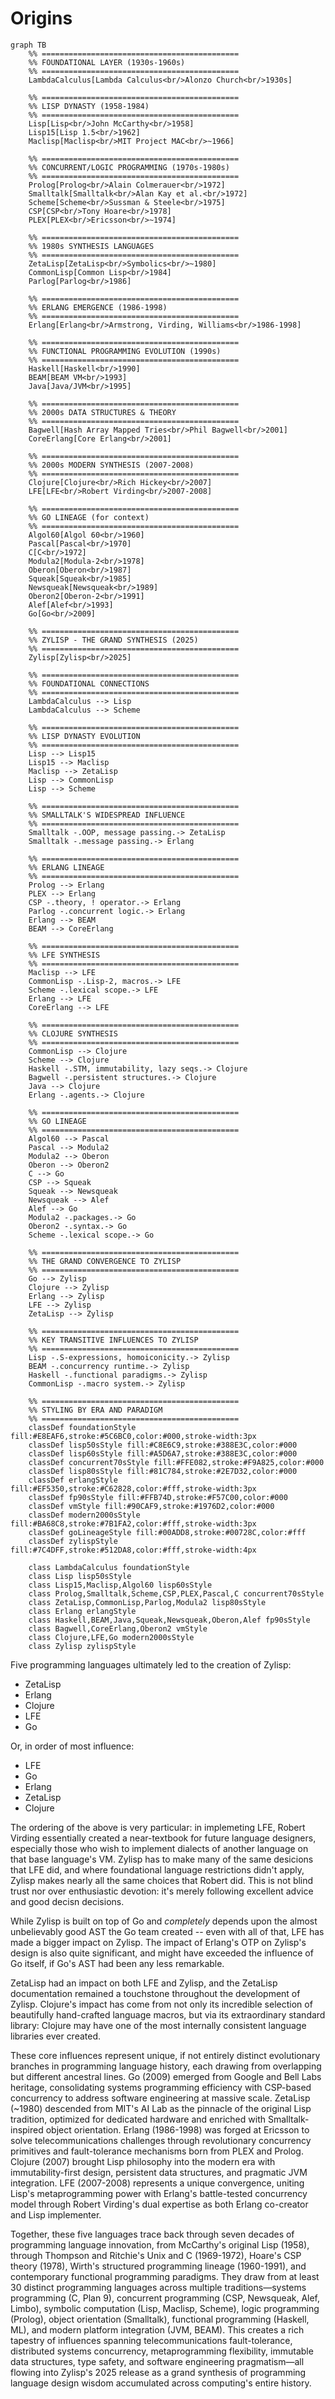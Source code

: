 # Origins

```mermaid
graph TB
    %% ============================================
    %% FOUNDATIONAL LAYER (1930s-1960s)
    %% ============================================
    LambdaCalculus[Lambda Calculus<br/>Alonzo Church<br/>1930s]

    %% ============================================
    %% LISP DYNASTY (1958-1984)
    %% ============================================
    Lisp[Lisp<br/>John McCarthy<br/>1958]
    Lisp15[Lisp 1.5<br/>1962]
    Maclisp[Maclisp<br/>MIT Project MAC<br/>~1966]

    %% ============================================
    %% CONCURRENT/LOGIC PROGRAMMING (1970s-1980s)
    %% ============================================
    Prolog[Prolog<br/>Alain Colmerauer<br/>1972]
    Smalltalk[Smalltalk<br/>Alan Kay et al.<br/>1972]
    Scheme[Scheme<br/>Sussman & Steele<br/>1975]
    CSP[CSP<br/>Tony Hoare<br/>1978]
    PLEX[PLEX<br/>Ericsson<br/>~1974]

    %% ============================================
    %% 1980s SYNTHESIS LANGUAGES
    %% ============================================
    ZetaLisp[ZetaLisp<br/>Symbolics<br/>~1980]
    CommonLisp[Common Lisp<br/>1984]
    Parlog[Parlog<br/>1986]

    %% ============================================
    %% ERLANG EMERGENCE (1986-1998)
    %% ============================================
    Erlang[Erlang<br/>Armstrong, Virding, Williams<br/>1986-1998]

    %% ============================================
    %% FUNCTIONAL PROGRAMMING EVOLUTION (1990s)
    %% ============================================
    Haskell[Haskell<br/>1990]
    BEAM[BEAM VM<br/>1993]
    Java[Java/JVM<br/>1995]

    %% ============================================
    %% 2000s DATA STRUCTURES & THEORY
    %% ============================================
    Bagwell[Hash Array Mapped Tries<br/>Phil Bagwell<br/>2001]
    CoreErlang[Core Erlang<br/>2001]

    %% ============================================
    %% 2000s MODERN SYNTHESIS (2007-2008)
    %% ============================================
    Clojure[Clojure<br/>Rich Hickey<br/>2007]
    LFE[LFE<br/>Robert Virding<br/>2007-2008]

    %% ============================================
    %% GO LINEAGE (for context)
    %% ============================================
    Algol60[Algol 60<br/>1960]
    Pascal[Pascal<br/>1970]
    C[C<br/>1972]
    Modula2[Modula-2<br/>1978]
    Oberon[Oberon<br/>1987]
    Squeak[Squeak<br/>1985]
    Newsqueak[Newsqueak<br/>1989]
    Oberon2[Oberon-2<br/>1991]
    Alef[Alef<br/>1993]
    Go[Go<br/>2009]

    %% ============================================
    %% ZYLISP - THE GRAND SYNTHESIS (2025)
    %% ============================================
    Zylisp[Zylisp<br/>2025]

    %% ============================================
    %% FOUNDATIONAL CONNECTIONS
    %% ============================================
    LambdaCalculus --> Lisp
    LambdaCalculus --> Scheme

    %% ============================================
    %% LISP DYNASTY EVOLUTION
    %% ============================================
    Lisp --> Lisp15
    Lisp15 --> Maclisp
    Maclisp --> ZetaLisp
    Lisp --> CommonLisp
    Lisp --> Scheme

    %% ============================================
    %% SMALLTALK'S WIDESPREAD INFLUENCE
    %% ============================================
    Smalltalk -.OOP, message passing.-> ZetaLisp
    Smalltalk -.message passing.-> Erlang

    %% ============================================
    %% ERLANG LINEAGE
    %% ============================================
    Prolog --> Erlang
    PLEX --> Erlang
    CSP -.theory, ! operator.-> Erlang
    Parlog -.concurrent logic.-> Erlang
    Erlang --> BEAM
    BEAM --> CoreErlang

    %% ============================================
    %% LFE SYNTHESIS
    %% ============================================
    Maclisp --> LFE
    CommonLisp -.Lisp-2, macros.-> LFE
    Scheme -.lexical scope.-> LFE
    Erlang --> LFE
    CoreErlang --> LFE

    %% ============================================
    %% CLOJURE SYNTHESIS
    %% ============================================
    CommonLisp --> Clojure
    Scheme --> Clojure
    Haskell -.STM, immutability, lazy seqs.-> Clojure
    Bagwell -.persistent structures.-> Clojure
    Java --> Clojure
    Erlang -.agents.-> Clojure

    %% ============================================
    %% GO LINEAGE
    %% ============================================
    Algol60 --> Pascal
    Pascal --> Modula2
    Modula2 --> Oberon
    Oberon --> Oberon2
    C --> Go
    CSP --> Squeak
    Squeak --> Newsqueak
    Newsqueak --> Alef
    Alef --> Go
    Modula2 -.packages.-> Go
    Oberon2 -.syntax.-> Go
    Scheme -.lexical scope.-> Go

    %% ============================================
    %% THE GRAND CONVERGENCE TO ZYLISP
    %% ============================================
    Go --> Zylisp
    Clojure --> Zylisp
    Erlang --> Zylisp
    LFE --> Zylisp
    ZetaLisp --> Zylisp

    %% ============================================
    %% KEY TRANSITIVE INFLUENCES TO ZYLISP
    %% ============================================
    Lisp -.S-expressions, homoiconicity.-> Zylisp
    BEAM -.concurrency runtime.-> Zylisp
    Haskell -.functional paradigms.-> Zylisp
    CommonLisp -.macro system.-> Zylisp

    %% ============================================
    %% STYLING BY ERA AND PARADIGM
    %% ============================================
    classDef foundationStyle fill:#E8EAF6,stroke:#5C6BC0,color:#000,stroke-width:3px
    classDef lisp50sStyle fill:#C8E6C9,stroke:#388E3C,color:#000
    classDef lisp60sStyle fill:#A5D6A7,stroke:#388E3C,color:#000
    classDef concurrent70sStyle fill:#FFE082,stroke:#F9A825,color:#000
    classDef lisp80sStyle fill:#81C784,stroke:#2E7D32,color:#000
    classDef erlangStyle fill:#EF5350,stroke:#C62828,color:#fff,stroke-width:3px
    classDef fp90sStyle fill:#FFB74D,stroke:#F57C00,color:#000
    classDef vmStyle fill:#90CAF9,stroke:#1976D2,color:#000
    classDef modern2000sStyle fill:#BA68C8,stroke:#7B1FA2,color:#fff,stroke-width:3px
    classDef goLineageStyle fill:#00ADD8,stroke:#00728C,color:#fff
    classDef zylispStyle fill:#7C4DFF,stroke:#512DA8,color:#fff,stroke-width:4px

    class LambdaCalculus foundationStyle
    class Lisp lisp50sStyle
    class Lisp15,Maclisp,Algol60 lisp60sStyle
    class Prolog,Smalltalk,Scheme,CSP,PLEX,Pascal,C concurrent70sStyle
    class ZetaLisp,CommonLisp,Parlog,Modula2 lisp80sStyle
    class Erlang erlangStyle
    class Haskell,BEAM,Java,Squeak,Newsqueak,Oberon,Alef fp90sStyle
    class Bagwell,CoreErlang,Oberon2 vmStyle
    class Clojure,LFE,Go modern2000sStyle
    class Zylisp zylispStyle
```

Five programming languages ultimately led to the creation of Zylisp:

* ZetaLisp
* Erlang
* Clojure
* LFE
* Go

Or, in order of most influence:

* LFE
* Go
* Erlang
* ZetaLisp
* Clojure

The ordering of the above is very particular: in implemeting LFE, Robert Virding essentially created a near-textbook for future language designers, especially those who wish to implement dialects of another language on that base language's VM. Zylisp has to make many of the same desicions that LFE did, and where foundational language restrictions didn't apply, Zylisp makes nearly all the same choices that Robert did. This is not blind trust nor over enthusiastic devotion: it's merely following excellent advice and good decisn decisions.

While Zylisp is built on top of Go and _completely_ depends upon the almost unbelievably good AST the Go team created -- even with all of that, LFE has made a bigger impact on Zylisp. The impact of Erlang's OTP on Zylisp's design is also quite significant, and might have exceeded the influence of Go itself, if Go's AST had been any less remarkable.

ZetaLisp had an impact on both LFE and Zylisp, and the ZetaLisp documentation remained a touchstone throughout the development of Zylisp. Clojure's impact has come from not only its incredible selection of beautifully hand-crafted language macros, but via its extraordinary standard library: Clojure may have one of the most internally consistent language libraries ever created.

These core influences represent unique, if not entirely distinct evolutionary branches in programming language history, each drawing from overlapping but different ancestral lines. Go (2009) emerged from Google and Bell Labs heritage, consolidating systems programming efficiency with CSP-based concurrency to address software engineering at massive scale. ZetaLisp (~1980) descended from MIT's AI Lab as the pinnacle of the original Lisp tradition, optimized for dedicated hardware and enriched with Smalltalk-inspired object orientation. Erlang (1986-1998) was forged at Ericsson to solve telecommunications challenges through revolutionary concurrency primitives and fault-tolerance mechanisms born from PLEX and Prolog. Clojure (2007) brought Lisp philosophy into the modern era with immutability-first design, persistent data structures, and pragmatic JVM integration. LFE (2007-2008) represents a unique convergence, uniting Lisp's metaprogramming power with Erlang's battle-tested concurrency model through Robert Virding's dual expertise as both Erlang co-creator and Lisp implementer.

Together, these five languages trace back through seven decades of programming language innovation, from McCarthy's original Lisp (1958), through Thompson and Ritchie's Unix and C (1969-1972), Hoare's CSP theory (1978), Wirth's structured programming lineage (1960-1991), and contemporary functional programming paradigms. They draw from at least 30 distinct programming languages across multiple traditions—systems programming (C, Plan 9), concurrent programming (CSP, Newsqueak, Alef, Limbo), symbolic computation (Lisp, Maclisp, Scheme), logic programming (Prolog), object orientation (Smalltalk), functional programming (Haskell, ML), and modern platform integration (JVM, BEAM). This creates a rich tapestry of influences spanning telecommunications fault-tolerance, distributed systems concurrency, metaprogramming flexibility, immutable data structures, type safety, and software engineering pragmatism—all flowing into Zylisp's 2025 release as a grand synthesis of programming language design wisdom accumulated across computing's entire history.
